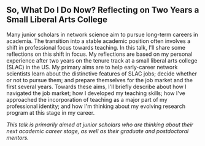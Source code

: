 ## So, What Do I Do Now? Reflecting on Two Years a Small Liberal Arts College

Many junior scholars in network science aim to pursue long-term careers in academia. The transition into a stable academic position often involves a shift in professional focus towards teaching. In this talk, I'll share some reflections on this shift in focus. My reflections are based on my personal experience after two years on the tenure track at a small liberal arts college (SLAC) in the US. My primary aims are to help early-career network scientists learn about the distinctive features of SLAC jobs; decide whether or not to pursue them; and prepare themselves for the job market and the first several years. Towards these aims, I'll briefly describe about how I navigated the job market; how I developed my teaching skills; how I've approached the incorporation of teaching as a major part of my professional identity; and how I'm thinking about my evolving research program at this stage in my career. 

*This talk is primarily aimed at junior scholars who are thinking about their next academic career stage, as well as their graduate and postdoctoral mentors.* 